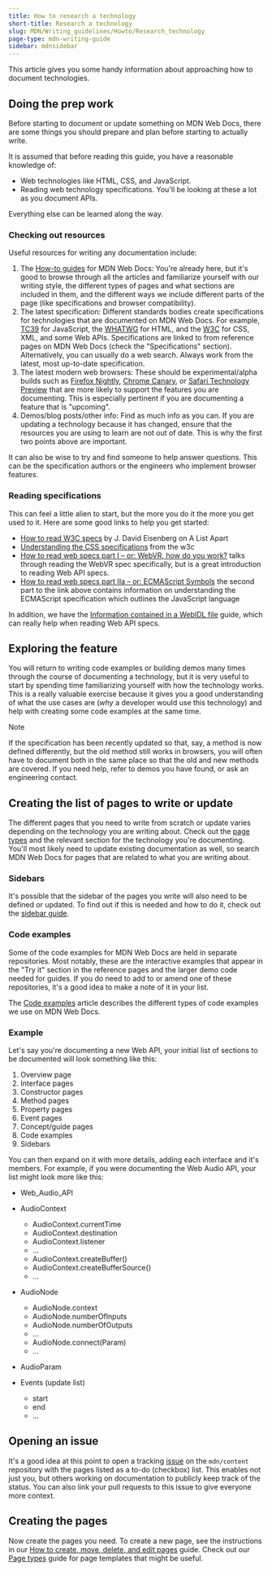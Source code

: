 ```yaml
---
title: How to research a technology
short-title: Research a technology
slug: MDN/Writing_guidelines/Howto/Research_technology
page-type: mdn-writing-guide
sidebar: mdnsidebar
---
```


This article gives you some handy information about approaching how to document technologies.

## Doing the prep work

Before starting to document or update something on MDN Web Docs, there are some things you should prepare and plan before starting to actually write.

It is assumed that before reading this guide, you have a reasonable knowledge of:

- Web technologies like HTML, CSS, and JavaScript.
- Reading web technology specifications. You'll be looking at these a lot as you document APIs.

Everything else can be learned along the way.

### Checking out resources

Useful resources for writing any documentation include:

1. The [How-to guides](/en-US/docs/MDN/Writing_guidelines/Howto) for MDN Web Docs: You're already here, but it's good to browse through all the articles and familiarize yourself with our writing style, the different types of pages and what sections are included in them, and the different ways we include different parts of the page (like specifications and browser compatibility).
2. The latest specification: Different standards bodies create specifications for technologies that are documented on MDN Web Docs. For example, [TC39](https://tc39.es/) for JavaScript, the [WHATWG](https://whatwg.org/) for HTML, and the [W3C](https://www.w3.org/) for CSS, XML, and some Web APIs. Specifications are linked to from reference pages on MDN Web Docs (check the "Specifications" section). Alternatively, you can usually do a web search. Always work from the latest, most up-to-date specification.
3. The latest modern web browsers: These should be experimental/alpha builds such as [Firefox Nightly](https://www.mozilla.org/en-US/firefox/channel/desktop/#nightly), [Chrome Canary](https://www.google.com/intl/en/chrome/canary/), or [Safari Technology Preview](https://webkit.org/downloads/) that are more likely to support the features you are documenting. This is especially pertinent if you are documenting a feature that is "upcoming".
4. Demos/blog posts/other info: Find as much info as you can. If you are updating a technology because it has changed, ensure that the resources you are using to learn are not out of date. This is why the first two points above are important.

It can also be wise to try and find someone to help answer questions. This can be the specification authors or the engineers who implement browser features.

### Reading specifications

This can feel a little alien to start, but the more you do it the more you get used to it. Here are some good links to help you get started:

- [How to read W3C specs](https://alistapart.com/article/readspec/) by J. David Eisenberg on A List Apart
- [Understanding the CSS specifications](https://www.w3.org/Style/CSS/read) from the w3c
- [How to read web specs part I – or: WebVR, how do you work?](https://surma.dev/things/reading-specs/) talks through reading the WebVR spec specifically, but is a great introduction to reading Web API specs.
- [How to read web specs part IIa – or: ECMAScript Symbols](https://surma.dev/things/reading-specs-2/) the second part to the link above contains information on understanding the ECMAScript specification which outlines the JavaScript language

In addition, we have the [Information contained in a WebIDL file](/en-US/docs/MDN/Writing_guidelines/Howto/Write_an_api_reference/Information_contained_in_a_WebIDL_file) guide, which can really help when reading Web API specs.

## Exploring the feature

You will return to writing code examples or building demos many times through the course of documenting a technology, but it is very useful to start by spending time familiarizing yourself with how the technology works. This is a really valuable exercise because it gives you a good understanding of what the use cases are (_why_ a developer would use this technology) and help with creating some code examples at the same time.

> [!NOTE]
> If the specification has been recently updated so that, say, a method is now defined differently, but the old method still works in browsers, you will often have to document both in the same place so that the old and new methods are covered.
> If you need help, refer to demos you have found, or ask an engineering contact.

## Creating the list of pages to write or update

The different pages that you need to write from scratch or update varies depending on the technology you are writing about. Check out the [page types](/en-US/docs/MDN/Writing_guidelines/Page_structures/Page_types) and the relevant section for the technology you're documenting. You'll most likely need to update existing documentation as well, so search MDN Web Docs for pages that are related to what you are writing about.

### Sidebars

It's possible that the sidebar of the pages you write will also need to be defined or updated. To find out if this is needed and how to do it, check out the [sidebar guide](/en-US/docs/MDN/Writing_guidelines/Howto/Write_an_api_reference/Sidebars).

### Code examples

Some of the code examples for MDN Web Docs are held in separate repositories. Most notably, these are the interactive examples that appear in the "Try it" section in the reference pages and the larger demo code needed for guides. If you do need to add to or amend one of these repositories, it's a good idea to make a note of it in your list.

The [Code examples](/en-US/docs/MDN/Writing_guidelines/Page_structures/Code_examples) article describes the different types of code examples we use on MDN Web Docs.

### Example

Let's say you're documenting a new Web API, your initial list of sections to be documented will look something like this:

1. Overview page
2. Interface pages
3. Constructor pages
4. Method pages
5. Property pages
6. Event pages
7. Concept/guide pages
8. Code examples
9. Sidebars

You can then expand on it with more details, adding each interface and it's members. For example, if you were documenting the Web Audio API, your list might look more like this:

- Web_Audio_API
- AudioContext

  - AudioContext.currentTime
  - AudioContext.destination
  - AudioContext.listener
  - ...
  - AudioContext.createBuffer()
  - AudioContext.createBufferSource()
  - ...

- AudioNode

  - AudioNode.context
  - AudioNode.numberOfInputs
  - AudioNode.numberOfOutputs
  - ...
  - AudioNode.connect(Param)
  - ...

- AudioParam
- Events (update list)

  - start
  - end
  - …

## Opening an issue

It's a good idea at this point to open a tracking [issue](https://github.com/mdn/content/issues) on the `mdn/content` repository with the pages listed as a to-do (checkbox) list. This enables not just you, but others working on documentation to publicly keep track of the status. You can also link your pull requests to this issue to give everyone more context.

## Creating the pages

Now create the pages you need. To create a new page, see the instructions in our [How to create, move, delete, and edit pages](/en-US/docs/MDN/Writing_guidelines/Howto/Creating_moving_deleting) guide. Check out our [Page types](/en-US/docs/MDN/Writing_guidelines/Page_structures/Page_types) guide for page templates that might be useful.
